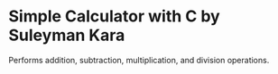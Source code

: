 # Simple Calculator with C by Suleyman Kara
Performs addition, subtraction, multiplication, and division operations.
